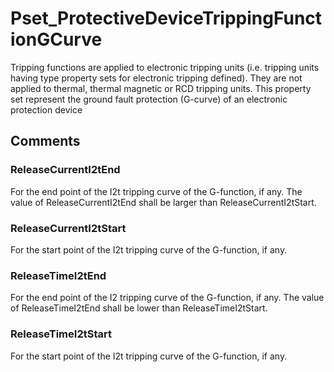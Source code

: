 # Pset_ProtectiveDeviceTrippingFunctionGCurve

Tripping functions are applied to electronic tripping units (i.e. tripping units having type property sets for electronic tripping defined). They are not applied to thermal, thermal magnetic or RCD tripping units.<!-- end of definition -->
This property set represent the ground fault protection (G-curve) of an electronic protection device


## Comments

### ReleaseCurrentI2tEnd

For the end point of the I2t tripping curve of the G-function, if any. The value of ReleaseCurrentI2tEnd shall be larger than ReleaseCurrentI2tStart.

### ReleaseCurrentI2tStart

For the start point of the I2t tripping curve of the G-function, if any.

### ReleaseTimeI2tEnd

For the end point of the I2 tripping curve of the G-function, if any. The value of ReleaseTimeI2tEnd shall be lower than ReleaseTimeI2tStart.

### ReleaseTimeI2tStart

For the start point of the I2t tripping curve of the G-function, if any.

